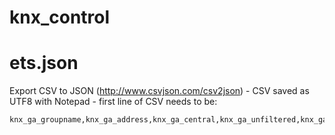 # knx_control

# ets.json
Export CSV to JSON (http://www.csvjson.com/csv2json) - CSV saved as UTF8 with Notepad - first line of CSV needs to be:
```
knx_ga_groupname,knx_ga_address,knx_ga_central,knx_ga_unfiltered,knx_ga_description,knx_ga_datapointtype,knx_ga_security,knx_ga_id,knx_ga_value,knx_ga_dptsubtypeunit,knx_ga_timestamp,knx_ga_src
```
